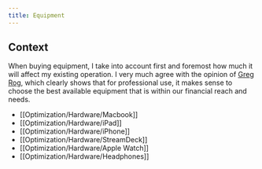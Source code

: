 ```yaml
---
title: Equipment
---
```


## Context
When buying equipment, I take into account first and foremost how much it will affect my existing operation. I very much agree with the opinion of [Greg Rog](https://twitter.com/isloggedout/status/1457770727029895176), which clearly shows that for professional use, it makes sense to choose the best available equipment that is within our financial reach and needs.

- [[Optimization/Hardware/Macbook]]
- [[Optimization/Hardware/iPad]]
- [[Optimization/Hardware/iPhone]]
- [[Optimization/Hardware/StreamDeck]]
- [[Optimization/Hardware/Apple Watch]]
- [[Optimization/Hardware/Headphones]]